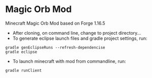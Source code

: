 # Magic Orb Mod
Minecraft Magic Orb Mod based on Forge 1.16.5

 * After cloning, on command line, change to project directory...
 * To generate eclipse launch files and gradle project settings, run:

```
gradle genEclipseRuns --refresh-dependencise
gradle eclipse
```
 * To launch minecraft with mod from commandline, run:

```
gradle runClient
```